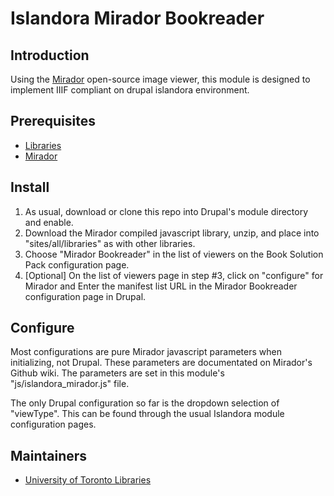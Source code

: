 # Islandora Mirador Bookreader

## Introduction

Using the [Mirador](https://github.com/IIIF/mirador) open-source image viewer, this module is designed to implement IIIF compliant on drupal islandora environment.

## Prerequisites

* [Libraries](https://www.drupal.org/project/libraries)
* [Mirador](http://iiif.github.io/mirador/)

## Install

1. As usual, download or clone this repo into Drupal's module directory and enable.
2. Download the Mirador compiled javascript library, unzip, and place into "sites/all/libraries" as with other libraries.
3. Choose "Mirador Bookreader" in the list of viewers on the Book Solution Pack configuration page. 
4. [Optional] On the list of viewers page in step #3, click on "configure" for Mirador and Enter the manifest list URL in the Mirador Bookreader configuration page in Drupal.

## Configure

Most configurations are pure Mirador javascript parameters when initializing, not Drupal. These parameters are documentated on Mirador's Github wiki. The parameters are set in this module's "js/islandora_mirador.js" file.

The only Drupal configuration so far is the dropdown selection of "viewType". This can be found through the usual Islandora module configuration pages.

## Maintainers

* [University of Toronto Libraries](https://github.com/utlib)

